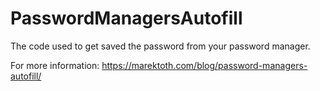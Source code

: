 # PasswordManagersAutofill
The code used to get saved the password from your password manager. 

For more information: https://marektoth.com/blog/password-managers-autofill/
